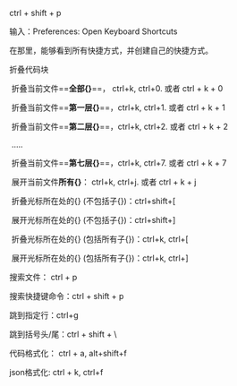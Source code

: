 

ctrl + shift + p

输入：Preferences: Open Keyboard Shortcuts

在那里，能够看到所有快捷方式，并创建自己的快捷方式。





折叠代码块

​	折叠当前文件==**全部{}**==，	ctrl+k, ctrl+0. 或者 ctrl + k + 0

​	折叠当前文件==**第一层{}**==，ctrl+k, ctrl+1. 或者 ctrl + k + 1

​	折叠当前文件==**第二层{}**==，ctrl+k, ctrl+2. 或者 ctrl + k + 2

​								.....

​	折叠当前文件==**第七层{}**==，ctrl+k, ctrl+7. 或者 ctrl + k + 7

​	展开当前文件**所有{}**：	ctrl+k, ctrl+j.  或者 ctrl + k + j			

​	折叠光标所在处的{} (不包括子{})：ctrl+shift+[

​	展开光标所在处的{} (不包括子{})：ctrl+shift+]

​	折叠光标所在处的{} (包括所有子{})：ctrl+k, ctrl+[

​	展开光标所在处的{} (包括所有子{})：ctrl+k, ctrl+]



搜索文件： ctrl + p

搜索快捷键命令：ctrl + shift + p

跳到指定行：ctrl+g

跳到括号头/尾：ctrl + shift + \

代码格式化： ctrl + a, alt+shift+f

json格式化: ctrl + k, ctrl+f



